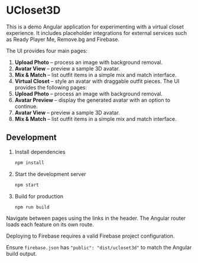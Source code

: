 # UCloset3D

This is a demo Angular application for experimenting with a virtual closet experience. It includes placeholder integrations for external services such as Ready Player Me, Remove.bg and Firebase.

The UI provides four main pages:
1. **Upload Photo** – process an image with background removal.
2. **Avatar View** – preview a sample 3D avatar.
3. **Mix & Match** – list outfit items in a simple mix and match interface.
4. **Virtual Closet** – style an avatar with draggable outfit pieces.
The UI provides the following pages:
1. **Upload Photo** – process an image with background removal.
2. **Avatar Preview** – display the generated avatar with an option to continue.
3. **Avatar View** – preview a sample 3D avatar.
4. **Mix & Match** – list outfit items in a simple mix and match interface.

## Development

1. Install dependencies
   ```bash
   npm install
   ```
2. Start the development server
   ```bash
   npm start
   ```
3. Build for production
   ```bash
   npm run build
   ```

Navigate between pages using the links in the header. The Angular router loads each feature on its own route.

Deploying to Firebase requires a valid Firebase project configuration.

Ensure `firebase.json` has `"public": "dist/ucloset3d"` to match the Angular build output.

